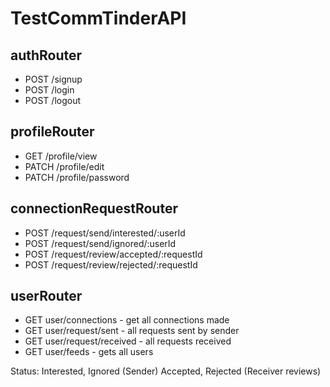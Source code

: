 # TestCommTinderAPI
## authRouter
- POST /signup
- POST /login
- POST /logout
## profileRouter
- GET /profile/view
- PATCH /profile/edit
- PATCH /profile/password
## connectionRequestRouter
- POST /request/send/interested/:userId
- POST /request/send/ignored/:userId
- POST /request/review/accepted/:requestId
- POST /request/review/rejected/:requestId
## userRouter
- GET user/connections - get all connections made
- GET user/request/sent - all requests sent by sender
- GET user/request/received - all requests received
- GET user/feeds - gets all users


Status: Interested, Ignored (Sender)
        Accepted, Rejected (Receiver reviews)